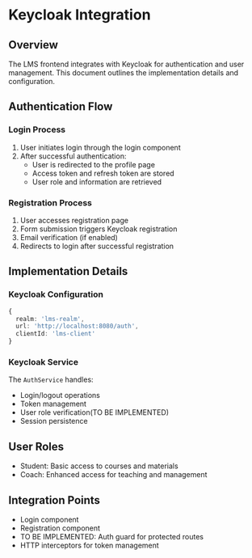 # Keycloak Integration

## Overview
The LMS frontend integrates with Keycloak for authentication and user management. This document outlines the implementation details and configuration.

## Authentication Flow

### Login Process
1. User initiates login through the login component
2. After successful authentication:
   - User is redirected to the profile page
   - Access token and refresh token are stored
   - User role and information are retrieved

### Registration Process
1. User accesses registration page
2. Form submission triggers Keycloak registration
3. Email verification (if enabled)
4. Redirects to login after successful registration

## Implementation Details

### Keycloak Configuration
```typescript
{
  realm: 'lms-realm',
  url: 'http://localhost:8080/auth',
  clientId: 'lms-client'
}
```

### Keycloak Service
The `AuthService` handles:
- Login/logout operations
- Token management
- User role verification(TO BE IMPLEMENTED)
- Session persistence

## User Roles
- Student: Basic access to courses and materials
- Coach: Enhanced access for teaching and management

## Integration Points
- Login component
- Registration component
- TO BE IMPLEMENTED: Auth guard for protected routes
- HTTP interceptors for token management

